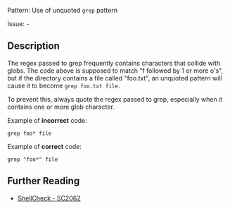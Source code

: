 Pattern: Use of unquoted `grep` pattern

Issue: -

## Description

The regex passed to grep frequently contains characters that collide with globs. The code above is supposed to match "f followed by 1 or more o's", but if the directory contains a file called "foo.txt", an unquoted pattern will cause it to become `grep foo.txt file`.

To prevent this, always quote the regex passed to grep, especially when it contains one or more glob character.

Example of **incorrect** code:

    grep foo* file

Example of **correct** code:

    grep "foo*" file

## Further Reading

* [ShellCheck - SC2062](https://github.com/koalaman/shellcheck/wiki/SC2062)
